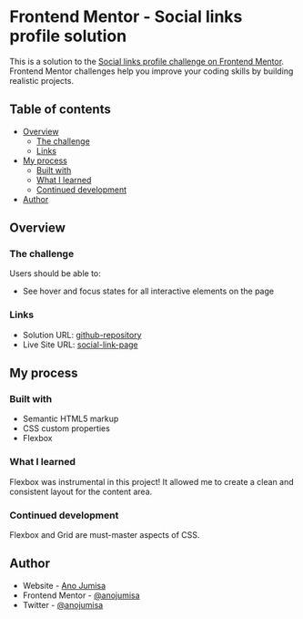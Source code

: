 # Frontend Mentor - Social links profile solution

This is a solution to the [Social links profile challenge on Frontend Mentor](https://www.frontendmentor.io/challenges/social-links-profile-UG32l9m6dQ). Frontend Mentor challenges help you improve your coding skills by building realistic projects. 

## Table of contents

- [Overview](#overview)
  - [The challenge](#the-challenge)
  - [Links](#links)
- [My process](#my-process)
  - [Built with](#built-with)
  - [What I learned](#what-i-learned)
  - [Continued development](#continued-development)
- [Author](#author)

## Overview

### The challenge

Users should be able to:

- See hover and focus states for all interactive elements on the page

### Links

- Solution URL: [github-repository](https://github.com/anojumisa/Social-links-profile)
- Live Site URL: [social-link-page](https://anojumisa.github.io/Social-links-profile/)

## My process

### Built with

- Semantic HTML5 markup
- CSS custom properties
- Flexbox

### What I learned

Flexbox was instrumental in this project! It allowed me to create a clean and consistent layout for the content area.

### Continued development

Flexbox and Grid are must-master aspects of CSS.

## Author

- Website - [Ano Jumisa](https://www.anojumisa.com)
- Frontend Mentor - [@anojumisa](https://www.frontendmentor.io/profile/anojumisa)
- Twitter - [@anojumisa](https://www.twitter.com/anojumisa)


[def]: /images/Result-screenshot.pngimages
